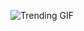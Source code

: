 
<!-- GIF_SECTION -->
![Trending GIF](https://media0.giphy.com/media/v1.Y2lkPThiYjIxNzcyZWIyYzg3NzJ4ZTB3dmR0ZWswOGJ6ZXUzMWZ1N29ta3dudWlpeHV5eiZlcD12MV9naWZzX3NlYXJjaCZjdD1n/DPGX0o6YqNwbVC4sB1/giphy.gif)
<!-- END_GIF_SECTION -->

